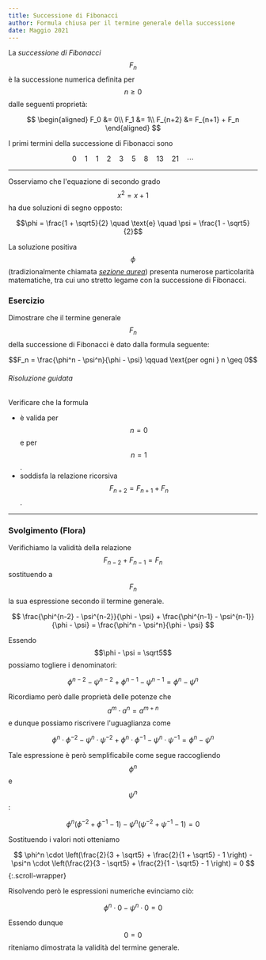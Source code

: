 ```yaml
---
title: Successione di Fibonacci
author: Formula chiusa per il termine generale della successione
date: Maggio 2021
---
```


La _successione di Fibonacci_ $$F_n$$ è la successione numerica definita per $$n \geq 0$$ dalle seguenti proprietà:

$$
  \begin{aligned}
    F_0 &= 0\\
    F_1 &= 1\\
    F_{n+2} &= F_{n+1} + F_n
  \end{aligned}
$$

I primi termini della successione di Fibonacci sono

$$0 \quad 1 \quad 1 \quad 2 \quad 3 \quad 5 \quad 8 \quad 13 \quad 21 \quad \cdots$$

---

Osserviamo che l'equazione di secondo grado $$x^2 = x + 1$$ ha due soluzioni di segno opposto:

$$\phi = \frac{1 + \sqrt5}{2} \quad \text{e} \quad \psi = \frac{1 - \sqrt5}{2}$$

La soluzione positiva $$\phi$$ (tradizionalmente chiamata [_sezione aurea_](https://it.wikipedia.org/wiki/Sezione_aurea)) presenta numerose particolarità matematiche, tra cui uno stretto legame con la successione di Fibonacci.

### Esercizio

Dimostrare che il termine generale $$F_n$$ della successione di Fibonacci è dato dalla formula seguente:

$$F_n = \frac{\phi^n - \psi^n}{\phi - \psi} \qquad \text{per ogni } n \geq 0$$

###### Risoluzione guidata

Verificare che la formula

- è valida per $$n = 0$$ e per $$n = 1$$.
- soddisfa la relazione ricorsiva $$F_{n+2} = F_{n+1} + F_n$$.

---

### Svolgimento (Flora)

Verifichiamo la validità della relazione $$F_{n-2} + F_{n-1} = F_n$$ sostituendo a $$F_n$$ la sua espressione secondo il termine generale.

$$
  \frac{\phi^{n-2} - \psi^{n-2}}{\phi - \psi} + \frac{\phi^{n-1} - \psi^{n-1}}{\phi - \psi} = \frac{\phi^n - \psi^n}{\phi - \psi}
$$

Essendo $$\phi - \psi = \sqrt5$$ possiamo togliere i denominatori:

$$
  \phi^{n-2} - \psi^{n-2} + \phi^{n-1} - \psi^{n-1} = \phi^n - \psi^n
$$

Ricordiamo però dalle proprietà delle potenze che $$a^m \cdot a^n = a^{m+n}$$ e dunque possiamo riscrivere l'uguaglianza come

$$
  \phi^n \cdot \phi^{-2} - \psi^n \cdot \psi^{-2} + \phi^n \cdot \phi^{-1} - \psi^n \cdot \psi^{-1} = \phi^n - \psi^n 
$$

Tale espressione è però semplificabile come segue raccogliendo $$\phi^n$$ e $$\psi^n$$:

$$
  \phi^n(\phi^{-2} + \phi^{-1} - 1) - \psi^n(\psi^{-2} + \psi^{-1} - 1) = 0
$$

Sostituendo i valori noti otteniamo

$$
  \phi^n \cdot \left(\frac{2}{3 + \sqrt5} + \frac{2}{1 + \sqrt5} - 1 \right) - \psi^n \cdot \left(\frac{2}{3 - \sqrt5} + \frac{2}{1 - \sqrt5} - 1 \right) = 0
$${:.scroll-wrapper}

Risolvendo però le espressioni numeriche evinciamo ciò:

$$\phi^n \cdot 0 - \psi^n \cdot 0 = 0$$

Essendo dunque $$0 = 0$$ riteniamo dimostrata la validità del termine generale.
